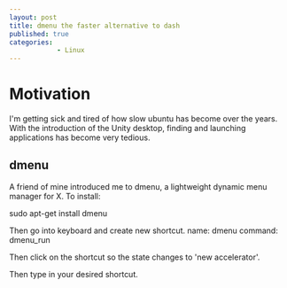 ```yaml
---
layout: post
title: dmenu the faster alternative to dash
published: true
categories: 
            - Linux
---
```


# Motivation
I'm getting sick and tired of how slow ubuntu has become over the years. With the introduction of the Unity desktop, finding and launching applications has become very tedious.

## dmenu
A friend of mine introduced me to dmenu, a lightweight dynamic menu manager for X.
To install:

sudo apt-get install dmenu

Then go into keyboard and create new shortcut.
name: dmenu
command: dmenu_run

Then click on the shortcut so the state changes to 'new accelerator'.

Then type in your desired shortcut.
